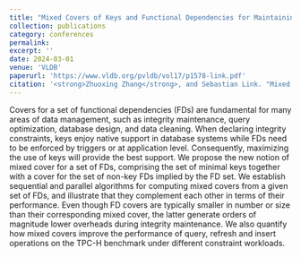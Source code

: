 ```yaml
---
title: "Mixed Covers of Keys and Functional Dependencies for Maintaining the Integrity of Data under Updates (CCF-A)"
collection: publications
category: conferences
permalink: 
excerpt: ''
date: 2024-03-01
venue: 'VLDB'
paperurl: 'https://www.vldb.org/pvldb/vol17/p1578-link.pdf'
citation: '<strong>Zhuoxing Zhang</strong>, and Sebastian Link. "Mixed covers of keys and functional dependencies for maintaining the integrity of data under updates." Proceedings of the VLDB Endowment 17, no. 7 (2024): 1578-1590.'
---
```


Covers for a set of functional dependencies (FDs) are fundamental for many areas of data management, such as integrity maintenance, query optimization, database design, and data cleaning. When declaring integrity constraints, keys enjoy native support in database systems while FDs need to be enforced by triggers or at application level. Consequently, maximizing the use of keys will provide the best support. We propose the new notion of mixed cover for a set of FDs, comprising the set of minimal keys together with a cover for the set of non-key FDs implied by the FD set. We establish sequential and parallel algorithms for computing mixed covers from a given set of FDs, and illustrate that they complement each other in terms of their performance. Even though FD covers are typically smaller in number or size than their corresponding mixed cover, the latter generate orders of magnitude lower overheads during integrity maintenance. We also quantify how mixed covers improve the performance of query, refresh and insert operations on the TPC-H benchmark under different constraint workloads.
